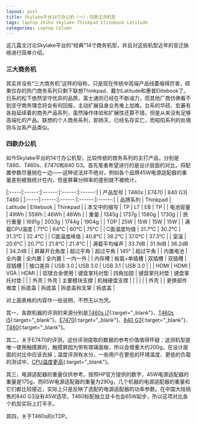 ```yaml
---
layout: post
title: Skylake平台14寸办公机（一）：四款主流机型
tags: laptop zhihu skylake Thinkpad Elitebook Latitude
categories: Laptop Column
---
```

这几篇文讨论Skylake平台的“经典”14寸商务机型，并且对这些机型近年的变迁脉络进行简单介绍。

### 三大商务机<big3>

其实并没有“三大商务机”这样的俗称，只是现在传统中高端产品线萎缩得厉害，硕果仅存的热门商务系列只剩下联想Thinkpad、戴尔Latitude和惠普Elitebook了。日系的松下依然坚守优异的品质，富士通则已经在不断减力，而其他厂商仿佛看不到坚守商务理念将会有何回报，主动扩展自身业务难上加难。台系的华硕、宏碁有各自延续着的商务产品系列，虽然操作体验和扩展性还算不错，但是从来没有足够高端化的产品。联想的个人商务系列，即扬天，已经名存实亡，而昭阳系列的处境则与台系产品类似。

### 四款办公机<products>

如今Skylake平台的14寸办公机型，比较传统的商务系列的主打产品，分别是T460、T460s、E7470和840 G3。首先笔者希望进行的是设计层面的对比，将配置参数尽量抛在一边——这种说法并不绝对，例如各个品牌45W电源适配器的重量差别被我统计在内，但是屏幕分辨率的差别就不被统计。

|:-----|:------:|:------:|:------:|:------:|
| 产品型号 | T460s | E7470 | 840 G3| T460 |
|:-----|:------:|:------:|:------:|:------:|
| 品牌系列 | Thinkpad | Latitude | Elitebook | Thinkpad |
| 本文中的缩写 | TP | LT | EB | TP |
| 电池容量 | 49Wh | 55Wh | 46Wh | 46Wh |
| 重量 | 1345g | 1737g | 1580g | 1730g |
| 旅行重量 | 1691g | 2033g | 1744g | 1904g |
| TDP | 25W | 15W | 15W | 15W |
| 满载CPU温度 | 71℃ | 64℃ | 60℃ | 75℃ |
| C面温度均值 | 31.7℃ | 30.2℃ | 31.3℃ | 32.4℃ |
| C面温度峰值 | 40.8℃ | 38.2℃ | 37.0℃ | 37.3℃ |
| 室温 | 20.6℃ | 20.7℃ | 21.8℃ | 21.4℃ |
| 满载平均噪声 | 33.7dB | 31.9dB | 36.2dB | 34.2dB |
| 屏幕开合角度 | 超过平角 | 超过平角 | 145° | 超过平角 |
| 内置电池  | 全内置 | 全内置 | 全内置 | 一内一外 |
| 内存槽   | 板载+单插槽 | 双插槽 | 双插槽 | 双插槽 |
| 接口差异 | USB 3.0 | USB 3.0  | USB 3.1 | USB 3.0    |
|         | HDMI | HDMI | VGA | HDMI |
| 铝镁合金使用 | 键盘掌托衬垫 | 四角加固 | 键盘掌托衬垫 | 键盘掌托衬垫 |
|            |    外壳    | 外壳 | 主要模块支撑 | 机械硬盘支撑 |
|            |  |      |  | 外壳 |
| 更换部件难度 | 拆底盖 | 拆底盖 | 拆底盖和支架 | 拆底盖 |

对上面表格的内容作一些说明，不然无以为凭。

其一，各款机器的评测的来源分别是[T460s i7](http://www.notebookcheck.net/Lenovo-ThinkPad-T460s-Core-i7-WQHD-Ultrabook-Review.161028.0.html){:target="_blank"}、[T460s i5](http://www.notebookcheck.net/Lenovo-ThinkPad-T460s-Core-i5-Full-HD-Ultrabook-Review.161561.0.html){:target="_blank"}、[E7470](http://www.notebookcheck.net/Dell-Latitude-14-E7470-Ultrabook-Review.161557.0.html){:target="_blank"}、[840 G3](http://www.notebookcheck.net/HP-EliteBook-840-G3-Notebook-Review.163267.0.html){:target="_blank"}、[T460](http://www.notebookcheck.net/Lenovo-ThinkPad-T460-Core-i5-FHD-Notebook-Review.164879.0.html){:target="_blank"}。

其二，关于E7470的评测，这份评测提取的数据的参考价值值得怀疑：送测机型是唯一使用触摸屏的，触摸屏因为带有玻璃面板，所以会增重大约200g，在设计层面的对比中应该去掉；温度评测有水分，一些用户在更低的环境温度、更低的负载的测试中，[CPU温度更高](http://dell.benyouhui.it168.com/thread-5681185-1-1.html){:target="_blank"}。

其三，电源适配器的重量仅供参考。按照HP官方提供的数字，45W电源适配器的重量是175g，而65W电源适配器的重量为290g，几个机器的电源适配器的重量和它们都比较接近，实际上只是反映了选配的电源适配器的功率参数。在中国大陆销售的840 G3没有45W选项，T460标配独立显卡也会65W起步，所以这项对比各个机型实际上打平手。

其四，关于T460s的cTDP。